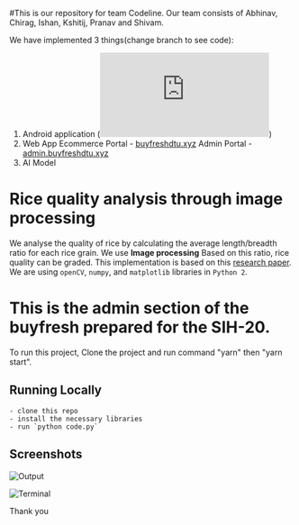 #This is our repository for team Codeline. Our team consists of Abhinav, Chirag, Ishan, Kshitij, Pranav and Shivam.

We have implemented 3 things(change branch to see code):
1. Android application (![Documentation](https://github.com/SIH-20/KisanSeva-SmartIndiaHackathon/edit/android/README.md))
2. Web App
   Ecommerce Portal - [buyfreshdtu.xyz](https://buyfreshdtu.xyz/)
   Admin Portal - [admin.buyfreshdtu.xyz](https://admin.buyfreshdtu.xyz/)
3. AI Model

# Rice quality analysis through image processing
We analyse the quality of rice by calculating the average length/breadth ratio for each rice grain. We use **Image processing** Based on this ratio, rice quality can be graded. This implementation is based on this [research paper](https://github.com/hkedia321/rice-quality-analysis/research-paper.pdf). We are using `openCV`, `numpy`, and `matplotlib` libraries in `Python 2`.


# This is the admin section of the buyfresh prepared for the SIH-20.

To run this project, Clone the project and run command "yarn" then "yarn start".



## Running Locally
```
- clone this repo
- install the necessary libraries
- run `python code.py`
```

## Screenshots
![Output](https://github.com/hkedia321/rice-quality-analysis/blob/master/screenshots/images.png)

![Terminal](https://github.com/hkedia321/rice-quality-analysis/blob/master/screenshots/terminal.png)


Thank you
